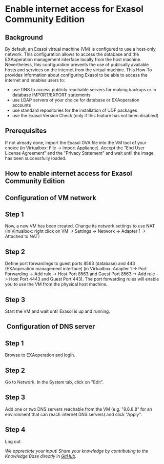 # Enable internet access for Exasol Community Edition 
## Background

By default, an Exasol virtual machine (VM) is configured to use a host-only network. This configuration allows to access the database and the EXAoperation management interface locally from the host machine. Nevertheless, this configuration prevents the use of publically available hosts and services on the internet from the virtual machine. This How-To provides information about configuring Exasol to be able to access the internet and enables users to:

* use DNS to access publicly reachable servers for making backups or in database IMPORT/EXPORT statements
* use LDAP servers of your choice for database or EXAoperation accounts
* use standard repositories for the installation of UDF packages
* use the Exasol Version Check (only if this feature has not been disabled)

## Prerequisites

If not already done, import the Exasol OVA file into the VM tool of your choice (in Virtualbox: File -> Import Appliance). Accept the "End User License Agreement" and the "Privacy Statement" and wait until the image has been successfully loaded.

## How to enable internet access for Exasol Community Edition

## Configuration of VM network

## Step 1

Now, a new VM has been created. Change its network settings to use NAT (in Virtualbox: right click on VM -> Settings -> Network -> Adapter 1 -> Attached to NAT)

## Step 2

Define port forwardings to guest ports 8563 (database) and 443 (EXAoperation management interface) (in Virtualbox: Adapter 1 -> Port Forwarding -> Add rule -> Host Port 8563 and Guest Port 8563 -> Add rule -> Host Port 4443 and Guest Port 443). The port forwarding rules will enable you to use the VM from the physical host machine.

## Step 3

Start the VM and wait until Exasol is up and running.

##  Configuration of DNS server

## Step 1

Browse to EXAoperation and login.

## Step 2

Go to Network. In the System tab, click on "Edit".

## Step 3

Add one or two DNS servers reachable from the VM (e.g. "8.8.8.8" for an environment that can reach internet DNS servers) and click "Apply".

## Step 4

Log out.

*We appreciate your input! Share your knowledge by contributing to the Knowledge Base directly in [GitHub](https://github.com/exasol/public-knowledgebase).* 
